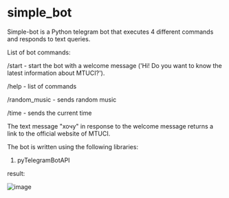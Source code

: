 # simple_bot

Simple-bot is a Python telegram bot that executes 4 different commands and responds to text queries.

List of bot commands:

/start - start the bot with a welcome message ('Hi! Do you want to know the latest information about MTUCI?').

/help - list of commands

/random_music - sends random music

/time - sends the current time

The text message "хочу" in response to the welcome message returns a link to the official website of MTUCI.

The bot is written using the following libraries:

1. pyTelegramBotAPI


result:

![image](https://user-images.githubusercontent.com/90320404/147294922-26b3b0e7-ab25-48b8-b5b5-7b948c40d00b.png)
